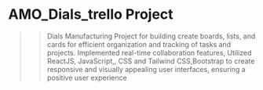 # AMO_Dials_trello Project
>>  Dials Manufacturing Project for building create boards, lists, and cards for efficient organization and tracking of tasks and projects. Implemented real-time collaboration features,
>>Utilized ReactJS, JavaScript,, CSS and Tailwind CSS,Bootstrap to create responsive and visually appealing user interfaces, ensuring a positive user experience
